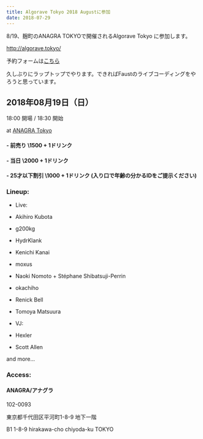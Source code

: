 ```yaml
---
title: Algorave Tokyo 2018 Augustに参加
date: 2018-07-29
---
```


8/19、麹町のANAGRA TOKYOで開催されるAlgorave Tokyo に参加します。

http://algorave.tokyo/

予約フォームは[こちら](https://docs.google.com/forms/d/e/1FAIpQLSeaXuaXGp3TJLiKqCuPxVliaYGP9xMWQy5UWuZDdX3yBUT3Yw/viewform)

久しぶりにラップトップでやります。できればFaustのライブコーディングをやろうと思っています。

<!--more-->

## 2018年08月19日（日）

18:00 開場 / 18:30 開始

at [ANAGRA Tokyo](http://www.anagra-tokyo.com/)

#### - 前売り \1500 + 1ドリンク

#### - 当日 \2000 + 1ドリンク

#### - 25才以下割引 \1000 + 1ドリンク (入り口で年齢の分かるIDをご提示ください)

### Lineup:

- Live:
- Akihiro Kubota
- g200kg
- HydrKlank
- Kenichi Kanai
- moxus
- Naoki Nomoto + Stéphane Shibatsuji-Perrin
- okachiho
- Renick Bell
- Tomoya Matsuura

- VJ:
- Hexler
- Scott Allen

and more...



### Access:

#### ANAGRA/アナグラ

102-0093

東京都千代田区平河町1-8-9 地下一階

B1 1-8-9 hirakawa-cho chiyoda-ku TOKYO
